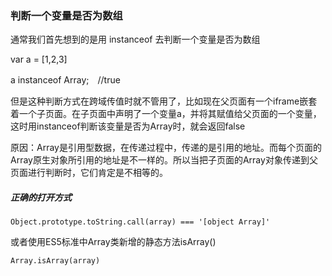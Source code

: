 ### 判断一个变量是否为数组


通常我们首先想到的是用 instanceof 去判断一个变量是否为数组

var a = [1,2,3]

a instanceof Array;　//true

但是这种判断方式在跨域传值时就不管用了，比如现在父页面有一个iframe嵌套着一个子页面。在子页面中声明了一个变量a，并将其赋值给父页面的一个变量，这时用instanceof判断该变量是否为Array时，就会返回false

原因：Array是引用型数据，在传递过程中，传递的是引用的地址。而每个页面的Array原生对象所引用的地址是不一样的。所以当把子页面的Array对象传递到父页面进行判断时，它们肯定是不相等的。

##### 正确的打开方式

	Object.prototype.toString.call(array) === '[object Array]'

或者使用ES5标准中Array类新增的静态方法isArray()

	Array.isArray(array)